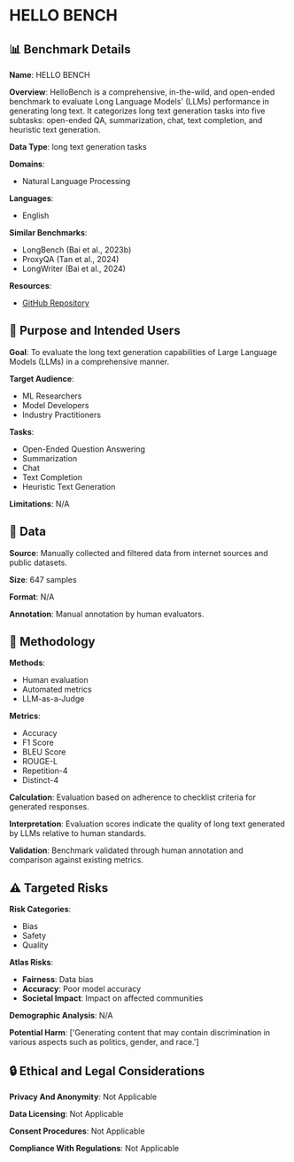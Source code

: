 # HELLO BENCH

## 📊 Benchmark Details

**Name**: HELLO BENCH

**Overview**: HelloBench is a comprehensive, in-the-wild, and open-ended benchmark to evaluate Long Language Models' (LLMs) performance in generating long text. It categorizes long text generation tasks into five subtasks: open-ended QA, summarization, chat, text completion, and heuristic text generation.

**Data Type**: long text generation tasks

**Domains**:
- Natural Language Processing

**Languages**:
- English

**Similar Benchmarks**:
- LongBench (Bai et al., 2023b)
- ProxyQA (Tan et al., 2024)
- LongWriter (Bai et al., 2024)

**Resources**:
- [GitHub Repository](https://github.com/Quehry/HelloBench)

## 🎯 Purpose and Intended Users

**Goal**: To evaluate the long text generation capabilities of Large Language Models (LLMs) in a comprehensive manner.

**Target Audience**:
- ML Researchers
- Model Developers
- Industry Practitioners

**Tasks**:
- Open-Ended Question Answering
- Summarization
- Chat
- Text Completion
- Heuristic Text Generation

**Limitations**: N/A

## 💾 Data

**Source**: Manually collected and filtered data from internet sources and public datasets.

**Size**: 647 samples

**Format**: N/A

**Annotation**: Manual annotation by human evaluators.

## 🔬 Methodology

**Methods**:
- Human evaluation
- Automated metrics
- LLM-as-a-Judge

**Metrics**:
- Accuracy
- F1 Score
- BLEU Score
- ROUGE-L
- Repetition-4
- Distinct-4

**Calculation**: Evaluation based on adherence to checklist criteria for generated responses.

**Interpretation**: Evaluation scores indicate the quality of long text generated by LLMs relative to human standards.

**Validation**: Benchmark validated through human annotation and comparison against existing metrics.

## ⚠️ Targeted Risks

**Risk Categories**:
- Bias
- Safety
- Quality

**Atlas Risks**:
- **Fairness**: Data bias
- **Accuracy**: Poor model accuracy
- **Societal Impact**: Impact on affected communities

**Demographic Analysis**: N/A

**Potential Harm**: ['Generating content that may contain discrimination in various aspects such as politics, gender, and race.']

## 🔒 Ethical and Legal Considerations

**Privacy And Anonymity**: Not Applicable

**Data Licensing**: Not Applicable

**Consent Procedures**: Not Applicable

**Compliance With Regulations**: Not Applicable
